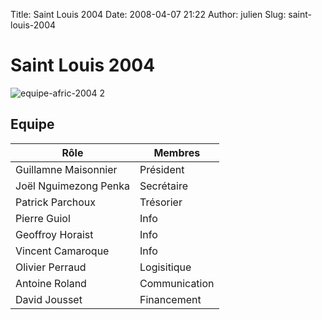 Title: Saint Louis 2004
Date: 2008-04-07 21:22
Author: julien
Slug: saint-louis-2004
# Saint Louis 2004

![equipe-afric-2004 2]({filename}/images/equipe-afric-2004%202.jpg "equipe-afric-2004 2")

## Equipe  

|Rôle|Membres|
|--- |--- |
|Guillamne Maisonnier|Président|
|Joël Nguimezong Penka|Secrétaire|
|Patrick Parchoux|Trésorier|
|Pierre Guiol|Info|
|Geoffroy Horaist|Info|
|Vincent Camaroque|Info|
|Olivier Perraud|Logisitique|
|Antoine Roland|Communication|
|David Jousset|Financement|

